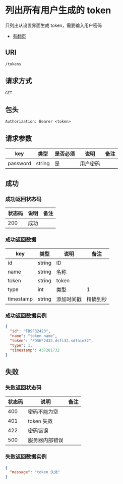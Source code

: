 # 列出所有用户生成的 token

只列出从设置界面生成 token，需要输入用户密码

* [有翻页](../README.md#翻页)

## URI

```
/tokens
```

## 请求方式

```
GET
```

## 包头

```
Authorization: Bearer <token>
```

## 请求参数

| key | 类型 | 是否必须 | 说明 | 备注 |
| --- | --- | --- | --- | --- |
| password | string | 是 | 用户密码 |  |

## 成功

### 成功返回状态码

| 状态码 | 说明 | 备注 |
| --- | --- | --- |
| 200 | 成功 |  |

### 成功返回数据

| key | 类型 | 说明 | 备注 |
| --- | --- | --- | --- |
| id | string | ID |  |
| name | string | 名称 | |
| token | string | token |  |
| type | int | 类型 | 1 |
| timestamp | string | 添加时间戳 | 精确到秒 |

### 成功返回数据实例

```json
{
  "id": "FDSF32423",
  "name": "token name",
  "token": "FDSK*2432.dsfi32.sdfaio32",
  "type": 1,
  "timestamp": 437281732
}
```

## 失败

### 失败返回状态码

| 状态码 | 说明 | 备注 |
| --- | --- | --- |
| 400 | 密码不能为空 |  |
| 401 | token 失效 |  |
| 422 | 密码错误 |  |
| 500 | 服务器内部错误 |  |  

### 失败返回数据实例

```json
{
  "message": "token 失效"
}
```
